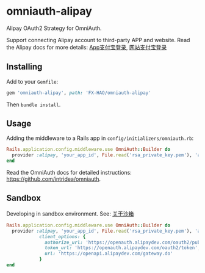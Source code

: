 omniauth-alipay
===============

Alipay OAuth2 Strategy for OmniAuth.

Support connecting Alipay account to third-party APP and website. 
Read the Alipay docs for more details: 
[App支付宝登录](https://docs.open.alipay.com/218#), [网站支付宝登录](https://docs.open.alipay.com/263)

## Installing

Add to your `Gemfile`:

```ruby
gem 'omniauth-alipay', path: 'FX-HAO/omniauth-alipay'
```

Then `bundle install`.

## Usage

Adding the middleware to a Rails app in `config/initializers/omniauth.rb`:

```ruby
Rails.application.config.middleware.use OmniAuth::Builder do
  provider :alipay, 'your_app_id', File.read('rsa_private_key.pem'), 'alipay_public_key'
end
```

Read the OmniAuth docs for detailed instructions: https://github.com/intridea/omniauth.

## Sandbox

Developing in sandbox environment. See: [关于沙箱](https://docs.open.alipay.com/263/105809#s4)

```ruby
Rails.application.config.middleware.use OmniAuth::Builder do
  provider :alipay, 'your_app_id', File.read('rsa_private_key.pem'), 'alipay_public_key',
            client_options: {
              authorize_url: 'https://openauth.alipaydev.com/oauth2/publicAppAuthorize.htm',
              token_url: 'https://openauth.alipaydev.com/oauth2/token',
              url: 'https://openapi.alipaydev.com/gateway.do'
            }
end
```
